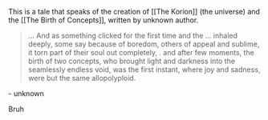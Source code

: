 This is a tale that speaks of the creation of [[The Korion]] (the universe) and the [[The Birth of Concepts]], written by unknown author.

>...
>And as something clicked for the first time
>and the ... inhaled deeply,
>some say because of boredom, others of appeal and sublime,
>it torn part of their soul out completely,
>.
>and after few moments,
>the birth of two concepts,
>who brought light and darkness into the seamlessly endless void,
>was the first instant, where joy and sadness,
>were but the same allopolyploid. 

\- unknown

Bruh
